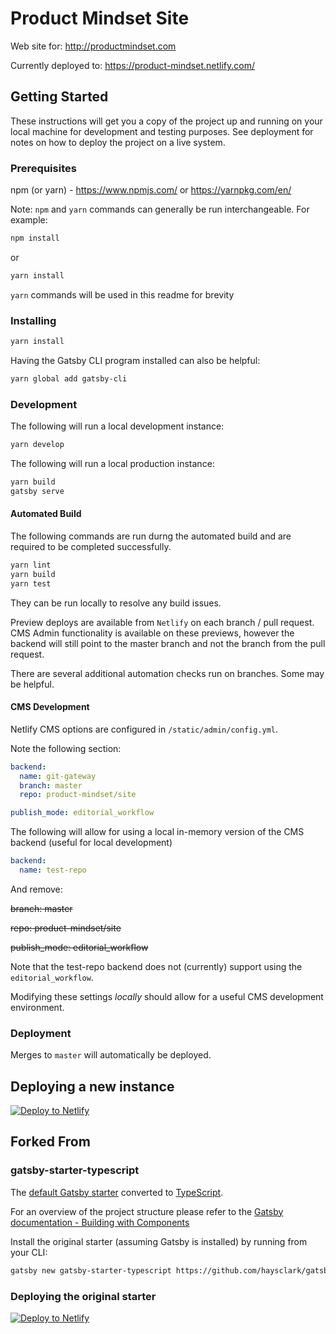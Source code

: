 # Product Mindset Site

Web site for: <http://productmindset.com>

Currently deployed to: <https://product-mindset.netlify.com/>

## Getting Started

These instructions will get you a copy of the project up and running on your local machine for development and testing purposes. See deployment for notes on how to deploy the project on a live system.

### Prerequisites

npm (or yarn) - <https://www.npmjs.com/> or <https://yarnpkg.com/en/>

Note: `npm` and `yarn` commands can generally be run interchangeable. For example:

```sh
npm install
```

or

```sh
yarn install
```

`yarn` commands will be used in this readme for brevity

### Installing

```sh
yarn install
```

Having the Gatsby CLI program installed can also be helpful:

```sh
yarn global add gatsby-cli
```

### Development

The following will run a local development instance:

```sh
yarn develop
```

The following will run a local production instance:

```sh
yarn build
gatsby serve
```

#### Automated Build

The following commands are run durng the automated build and are required to be completed successfully.

```sh
yarn lint
yarn build
yarn test
```

They can be run locally to resolve any build issues.

Preview deploys are available from `Netlify` on each branch / pull request. CMS Admin functionality is available on these previews, however the backend will still point to the master branch and not the branch from the pull request.

There are several additional automation checks run on branches. Some may be helpful.

#### CMS Development

Netlify CMS options are configured in `/static/admin/config.yml`.

Note the following section:

```yaml
backend:
  name: git-gateway
  branch: master
  repo: product-mindset/site

publish_mode: editorial_workflow
```

The following will allow for using a local in-memory version of the CMS backend (useful for local development)

```yaml
backend:
  name: test-repo
```

And remove:

~~branch: master~~

~~repo: product-mindset/site~~

~~publish_mode: editorial_workflow~~

Note that the test-repo backend does not (currently) support using the `editorial_workflow`.

Modifying these settings *locally* should allow for a useful CMS development environment.

### Deployment

Merges to `master` will automatically be deployed.

## Deploying a new instance

[![Deploy to Netlify](https://www.netlify.com/img/deploy/button.svg)](https://app.netlify.com/start/deploy?repository=https://github.com/product-mindset/site)

## Forked From

### gatsby-starter-typescript

The [default Gatsby starter](https://github.com/gatsbyjs/gatsby-starter-default) converted to [TypeScript](https://www.typescriptlang.org/).

For an overview of the project structure please refer to the [Gatsby documentation - Building with Components](https://www.gatsbyjs.org/docs/building-with-components/)

Install the original starter (assuming Gatsby is installed) by running from your CLI:

```sh
gatsby new gatsby-starter-typescript https://github.com/haysclark/gatsby-starter-typescript
```

### Deploying the original starter

[![Deploy to Netlify](https://www.netlify.com/img/deploy/button.svg)](https://app.netlify.com/start/deploy?repository=https://github.com/haysclark/gatsby-starter-typescript)
